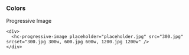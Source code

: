 ### Colors

Progressive Image

```
<div>
  <hc-progressive-image placeholder="placeholder.jpg" src="300.jpg" srcset="300.jpg 300w, 600.jpg 600w, 1200.jpg 1200w" />
</div>
```